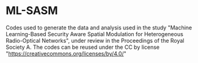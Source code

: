 # ML-SASM

Codes used to generate the data and analysis used in the study "Machine Learning-Based Security Aware Spatial Modulation for Heterogeneous Radio-Optical Networks", under review in the Proceedings of the Royal Society A. The codes can be reused under the CC by license "https://creativecommons.org/licenses/by/4.0/"
